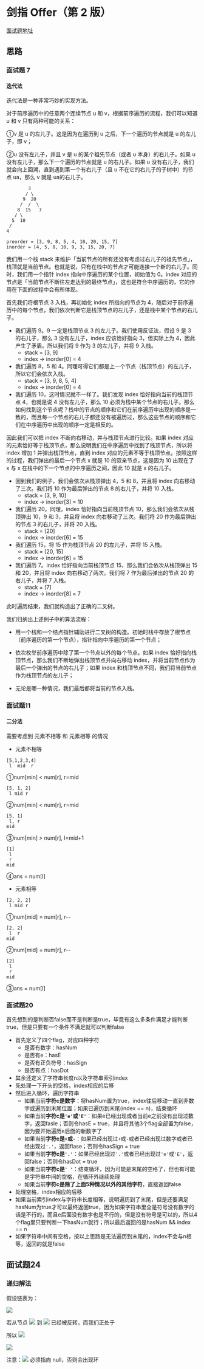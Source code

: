 # 剑指 Offer（第 2 版）
[面试题地址](https://leetcode-cn.com/problem-list/xb9nqhhg/)


## 思路
### 面试题 7
#### 迭代法
迭代法是一种非常巧妙的实现方法。

对于前序遍历中的任意两个连续节点 u 和 v，根据前序遍历的流程，我们可以知道 u 和 v 只有两种可能的关系：

①v 是 u 的左儿子。这是因为在遍历到 u 之后，下一个遍历的节点就是 u 的左儿子，即 v；

②u 没有左儿子，并且 v 是 u 的某个祖先节点（或者 u 本身）的右儿子。如果 u 没有左儿子，那么下一个遍历的节点就是 u 的右儿子。如果 u 没有右儿子，我们就会向上回溯，直到遇到第一个有右儿子（且 u 不在它的右儿子的子树中）的节点 ua，那么 v 就是 ua的右儿子。

```
        3
       / \
      9  20
     /  /  \
    8  15   7
   / \
  5  10
 /
4

preorder = [3, 9, 8, 5, 4, 10, 20, 15, 7]
inorder = [4, 5, 8, 10, 9, 3, 15, 20, 7]

```
我们用一个栈 stack 来维护「当前节点的所有还没有考虑过右儿子的祖先节点」，栈顶就是当前节点。也就是说，只有在栈中的节点才可能连接一个新的右儿子。同时，我们用一个指针 index 指向中序遍历的某个位置，初始值为 0。index 对应的节点是「当前节点不断往左走达到的最终节点」，这也是符合中序遍历的，它的作用在下面的过程中会有所体现。

首先我们将根节点 3 入栈，再初始化 index 所指向的节点为 4，随后对于前序遍历中的每个节点，我们依次判断它是栈顶节点的左儿子，还是栈中某个节点的右儿子。

- 我们遍历 9。9 一定是栈顶节点 3 的左儿子。我们使用反证法，假设 9 是 3 的右儿子，那么 3 没有左儿子，index 应该恰好指向 3，但实际上为 4，因此产生了矛盾。所以我们将 9 作为 3 的左儿子，并将 9 入栈。
    - stack = [3, 9]
    - index -> inorder[0] = 4
- 我们遍历 8，5 和 4。同理可得它们都是上一个节点（栈顶节点）的左儿子，所以它们会依次入栈。
    - stack = [3, 9, 8, 5, 4]
    - index -> inorder[0] = 4
- 我们遍历 10，这时情况就不一样了。我们发现 index 恰好指向当前的栈顶节点 4，也就是说 4 没有左儿子，那么 10 必须为栈中某个节点的右儿子。那么如何找到这个节点呢？栈中的节点的顺序和它们在前序遍历中出现的顺序是一致的，而且每一个节点的右儿子都还没有被遍历过，那么这些节点的顺序和它们在中序遍历中出现的顺序一定是相反的。
  
因此我们可以把 index 不断向右移动，并与栈顶节点进行比较。如果 index 对应的元素恰好等于栈顶节点，那么说明我们在中序遍历中找到了栈顶节点，所以将 index 增加 1 并弹出栈顶节点，直到 index 对应的元素不等于栈顶节点。按照这样的过程，我们弹出的最后一个节点 x 就是 10 的双亲节点，这是因为 10 出现在了 x 与 x 在栈中的下一个节点的中序遍历之间，因此 10 就是 x 的右儿子。

- 回到我们的例子，我们会依次从栈顶弹出 4，5 和 8，并且将 index 向右移动了三次。我们将 10 作为最后弹出的节点 8 的右儿子，并将 10 入栈。
    - stack = [3, 9, 10]
    - index -> inorder[3] = 10
- 我们遍历 20。同理，index 恰好指向当前栈顶节点 10，那么我们会依次从栈顶弹出 10，9 和 3，并且将 index 向右移动了三次。我们将 20 作为最后弹出的节点 3 的右儿子，并将 20 入栈。
    - stack = [20]
    - index -> inorder[6] = 15
- 我们遍历 15，将 15 作为栈顶节点 20 的左儿子，并将 15 入栈。
    - stack = [20, 15]  
    - index -> inorder[6] = 15
- 我们遍历 7。index 恰好指向当前栈顶节点 15，那么我们会依次从栈顶弹出 15 和 20，并且将 index 向右移动了两次。我们将 7 作为最后弹出的节点 20 的右儿子，并将 7 入栈。
    - stack = [7]
    - index -> inorder[8] = 7

此时遍历结束，我们就构造出了正确的二叉树。

我们归纳出上述例子中的算法流程：

- 用一个栈和一个结点指针辅助进行二叉树的构造。初始时栈中存放了根节点（前序遍历的第一个节点），指针指向中序遍历的第一个节点；

- 依次枚举前序遍历中除了第一个节点以外的每个节点。如果 index 恰好指向栈顶节点，那么我们不断地弹出栈顶节点并向右移动 index，并将当前节点作为最后一个弹出的节点的右儿子；如果 index 和栈顶节点不同，我们将当前节点作为栈顶节点的左儿子；

- 无论是哪一种情况，我们最后都将当前的节点入栈。

### 面试题11
#### 二分法
需要考虑到 元素不相等 和 元素相等 的情况
- 元素不相等
```
[5,1,2,3,4]
 l  mid  r
```
①num[min] < num[r], r=mid
```
[5, 1, 2]
 l mid r
```
②num[min] < num[r], r=mid
```
[5, 1]
 l, r
mid
```
③num[min] > num[r], l=mid+1
```
[1]
 l
 r
mid
```
④ans = num[l]

- 元素相等
```
[2, 2, 2]
 l mid r
```
①num[mid] = num[r], r--
```
[2, 2]
 l  r
mid
```
②num[mid] = num[r], r--
```
[2]
 l
 r
mid
```
③ans = num[l]

### 面试题20
首先想到的是判断否false而不是判断是true，毕竟有这么多条件满足才能判断true，但是只要有一个条件不满足就可以判断false
- 首先定义了四个flag，对应四种字符
  - 是否有数字：hasNum
  - 是否有e：hasE
  - 是否有正负符号：hasSign
  - 是否有点：hasDot
- 其余还定义了字符串长度n以及字符串索引index
- 先处理一下开头的空格，index相应的后移
- 然后进入循环，遍历字符串
  - 如果当前**字符c是数字**：将hasNum置为true，index往后移动一直到非数字或遍历到末尾位置；如果已遍历到末尾(index == n)，结束循环
  - 如果当前**字符c是`'e'`或`'E'`**：如果e已经出现或者当前e之前没有出现过数字，返回fasle；否则令hasE = true，并且将其他3个flag全部置为false，因为要开始遍历e后面的新数字了
  - 如果当前**字符c是`+`或`-`**：如果已经出现过`+`或`-`或者已经出现过数字或者已经出现过`'.'`，返回flase；否则令hasSign = true
  - 如果当前**字符c是`'.'`**：如果已经出现过`'.'`或者已经出现过`'e'`或`'E'`，返回false；否则令hasDot = true
  - 如果当前**字符c是`' '`**：结束循环，因为可能是末尾的空格了，但也有可能是字符串中间的空格，在循环外继续处理
  - 如果当前**字符c是除了上面5种情况以外的其他字符**，直接返回false
- 处理空格，index相应的后移
- 如果当前索引index与字符串长度相等，说明遍历到了末尾，但是还要满足hasNum为true才可以最终返回true，因为如果字符串里全是符号没有数字的话是不行的，而且e后面没有数字也是不行的，但是没有符号是可以的，所以4个flag里只要判断一下hasNum就行；所以最后返回的是hasNum && index == n
- 如果字符串中间有空格，按以上思路是无法遍历到末尾的，index不会与n相等，返回的就是false


## 面试题24
### 递归解法

假设链表为：

![](https://latex.codecogs.com/svg.image?n_1&space;\to&space;...&space;\to&space;n_{k-1}\to&space;n_k\to&space;n_{k&plus;1}&space;\to&space;...&space;\to&space;n_m\to\varnothing&space;)

若从节点 ![](https://latex.codecogs.com/svg.image?n_{k&plus;1}) 到 ![](https://latex.codecogs.com/svg.image?n_k) 已经被反转，而我们正处于

所以 ![](https://latex.codecogs.com/svg.image?n_k.next.next&space;=&space;n_k)

![](https://latex.codecogs.com/svg.image?n_1&space;\to&space;...&space;\to&space;n_{k-1}\to&space;n_k\to&space;n_{k&plus;1}&space;\leftarrow&space;&space;...&space;\leftarrow&space;&space;n_m\leftarrow&space;\varnothing&space;)

注意：![](https://latex.codecogs.com/svg.image?n_1) 必须指向 null，否则会出现环